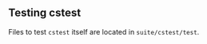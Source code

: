 <!--
Copyright © 2024 Rot127 <unisono@quyllur.org>
SPDX-License-Identifier: BSD-3
-->

## Testing cstest

Files to test `cstest` itself are located in `suite/cstest/test`.
